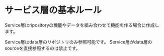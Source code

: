 # サービス層の基本ルール

Service層はripositoryの機能やデータを組み合わせて機能を作る場合に作成します。

Service層はdata層のリポジトリのみ参照可能です。
Service層がdata層のsourceを直接参照するのは禁止です。
